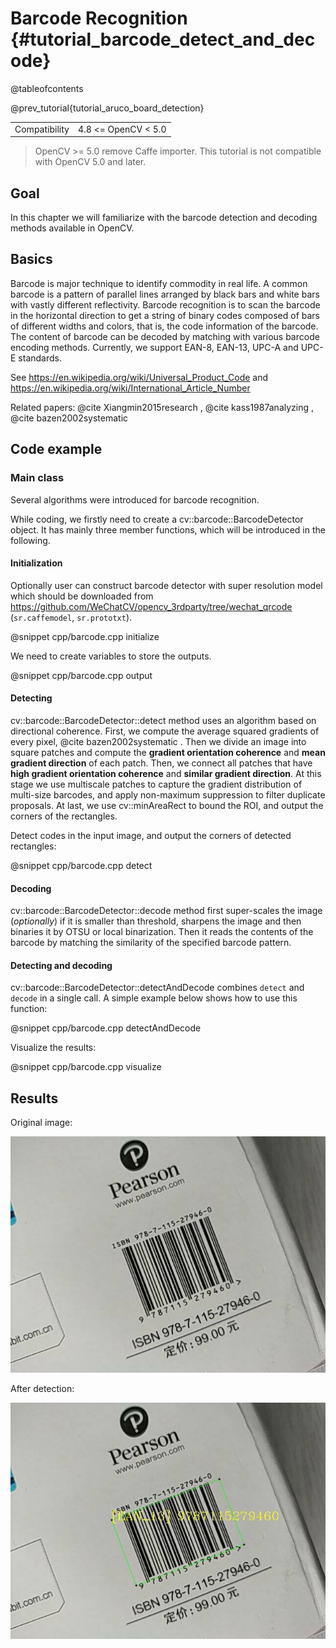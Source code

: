 Barcode Recognition    {#tutorial_barcode_detect_and_decode}
===================

@tableofcontents

@prev_tutorial{tutorial_aruco_board_detection}

|    |                     |
| -: |:--------------------|
| Compatibility | 4.8 <= OpenCV < 5.0 |
> OpenCV >= 5.0 remove Caffe importer. This tutorial is not compatible with OpenCV 5.0 and later.


Goal
----

In this chapter we will familiarize with the barcode detection and decoding methods available in OpenCV.

Basics
----

Barcode is major technique to identify commodity in real life. A common barcode is a pattern of parallel lines arranged by black bars and white bars with vastly different reflectivity. Barcode recognition is to scan the barcode in the horizontal direction to get a string of binary codes composed of bars of different widths and colors, that is, the code information of the barcode. The content of barcode can be decoded by matching with various barcode encoding methods. Currently, we support EAN-8, EAN-13, UPC-A and UPC-E standards.

See https://en.wikipedia.org/wiki/Universal_Product_Code and https://en.wikipedia.org/wiki/International_Article_Number

Related papers: @cite Xiangmin2015research , @cite kass1987analyzing , @cite bazen2002systematic

Code example
------------

### Main class
Several algorithms were introduced for barcode recognition.

While coding, we firstly need to create a cv::barcode::BarcodeDetector object. It has mainly three member functions, which will be introduced in the following.

#### Initialization

Optionally user can construct barcode detector with super resolution model which should be downloaded from https://github.com/WeChatCV/opencv_3rdparty/tree/wechat_qrcode (`sr.caffemodel`, `sr.prototxt`).

@snippet cpp/barcode.cpp initialize

We need to create variables to store the outputs.

@snippet cpp/barcode.cpp output

#### Detecting

cv::barcode::BarcodeDetector::detect method uses an algorithm based on directional coherence. First, we compute the average squared gradients of every pixel, @cite bazen2002systematic . Then we divide an image into square patches and compute the **gradient orientation coherence** and **mean gradient direction** of each patch. Then, we connect all patches that have **high gradient orientation coherence** and **similar gradient direction**. At this stage we use multiscale patches to capture the gradient distribution of multi-size barcodes, and apply non-maximum suppression to filter duplicate proposals. At last, we use cv::minAreaRect to bound the ROI, and output the corners of the rectangles.

Detect codes in the input image, and output the corners of detected rectangles:

@snippet cpp/barcode.cpp detect

#### Decoding

cv::barcode::BarcodeDetector::decode method first super-scales the image (_optionally_) if it is smaller than threshold, sharpens the image and then binaries it by OTSU or local binarization. Then it reads the contents of the barcode by matching the similarity of the specified barcode pattern.

#### Detecting and decoding

cv::barcode::BarcodeDetector::detectAndDecode combines `detect` and `decode` in a single call. A simple example below shows how to use this function:

@snippet cpp/barcode.cpp detectAndDecode

Visualize the results:

@snippet cpp/barcode.cpp visualize

Results
-------

Original image:

![image](images/barcode_book.jpg)

After detection:

![image](images/barcode_book_res.jpg)
